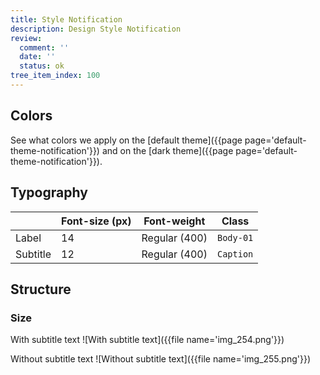 ```yaml
---
title: Style Notification
description: Design Style Notification
review:
  comment: ''
  date: ''
  status: ok
tree_item_index: 100
---
```


## Colors

See what colors we apply on the [default theme]({{page page='default-theme-notification'}}) and on the [dark theme]({{page page='default-theme-notification'}}).

## Typography

|          | Font-size (px) | Font-weight   | Class     |
| -------- | -------------- | ------------- | --------- |
| Label    | 14             | Regular (400) | `Body-01` |
| Subtitle | 12             | Regular (400) | `Caption` |

## Structure

### Size

With subtitle text
![With subtitle text]({{file name='img_254.png'}})

Without subtitle text
![Without subtitle text]({{file name='img_255.png'}})
